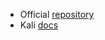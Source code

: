 - Official [repository](https://github.com/lanjelot/patator)
- Kali [docs](https://www.kali.org/tools/patator/)